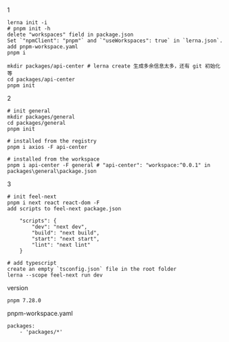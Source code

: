 1

    lerna init -i
    # pnpm init -h
    delete "workspaces" field in package.json
    Set `"npmClient": "pnpm"` and `"useWorkspaces": true` in `lerna.json`.
    add pnpm-workspace.yaml
    pnpm i

    mkdir packages/api-center # lerna create 生成多余信息太多，还有 git 初始化等
    cd packages/api-center
    pnpm init

2

    # init general
    mkdir packages/general
    cd packages/general
    pnpm init

    # installed from the registry
    pnpm i axios -F api-center

    # installed from the workspace
    pnpm i api-center -F general # "api-center": "workspace:^0.0.1" in packages\general\package.json

3

    # init feel-next
    pnpm i next react react-dom -F
    add scripts to feel-next package.json

        "scripts": {
            "dev": "next dev",
            "build": "next build",
            "start": "next start",
            "lint": "next lint"
        }

    # add typescript
    create an empty `tsconfig.json` file in the root folder
    lerna --scope feel-next run dev

version

    pnpm 7.28.0

pnpm-workspace.yaml

```
packages:
    - 'packages/*'
```
